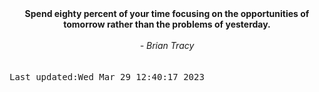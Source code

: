 
<div align="center"><b><span>Spend eighty percent of your time focusing on the opportunities of tomorrow rather than the problems of yesterday.</span></b><br><br><i> - Brian Tracy</i></div>
<br><br><kbd>Last updated:Wed Mar 29 12:40:17 2023</kbd>